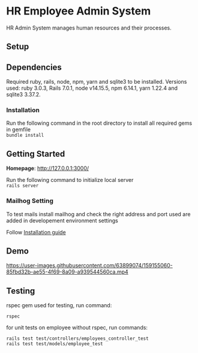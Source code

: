 # HR Employee Admin System

HR Admin System manages human resources and their processes.

## Setup

## Dependencies

Required ruby, rails, node, npm, yarn and sqlite3 to be installed. 
Versions used: ruby 3.0.3, Rails 7.0.1, node v14.15.5, npm 6.14.1, yarn 1.22.4 and sqlite3 3.37.2.

### Installation

Run the following command in the root directory to install all required gems in gemfile<br>
`bundle install`

## Getting Started

**Homepage**: http://127.0.0.1:3000/<br>

Run the following command to initialize local server<br>
`rails server`

### Mailhog Setting

To test mails install mailhog and check the right address and port used are added in developement environment settings

Follow [Installation guide](https://github.com/mailhog/MailHog)

## Demo

https://user-images.githubusercontent.com/63899074/159155060-85fbd32b-ae55-4f69-8a09-a939544560ca.mp4

## Testing

rspec gem used for testing, run command:
```
rspec
```

for unit tests on employee without rspec, run commands:
```
rails test test/controllers/employees_controller_test
rails test test/models/employee_test
```
